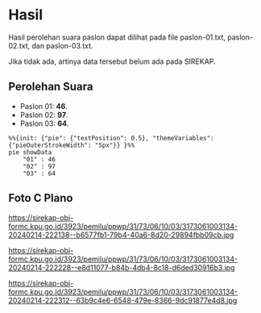 # Hasil

Hasil perolehan suara paslon dapat dilihat pada file paslon-01.txt, paslon-02.txt, dan paslon-03.txt.

Jika tidak ada, artinya data tersebut belum ada pada SIREKAP.

## Perolehan Suara

 * Paslon 01: **46**.
 * Paslon 02: **97**.
 * Paslon 03: **64**.

```mermaid
%%{init: {"pie": {"textPosition": 0.5}, "themeVariables": {"pieOuterStrokeWidth": "5px"}} }%%
pie showData
    "01" : 46
    "02" : 97
    "03" : 64
```
## Foto C Plano

https://sirekap-obj-formc.kpu.go.id/3923/pemilu/ppwp/31/73/06/10/03/3173061003134-20240214-222138--b6577fb1-79b4-40a6-8d20-29894fbb09cb.jpg

https://sirekap-obj-formc.kpu.go.id/3923/pemilu/ppwp/31/73/06/10/03/3173061003134-20240214-222228--e8d11077-b84b-4db4-8c18-d6ded30916b3.jpg

https://sirekap-obj-formc.kpu.go.id/3923/pemilu/ppwp/31/73/06/10/03/3173061003134-20240214-222312--63b9c4e6-6548-479e-8366-9dc91877e4d8.jpg

